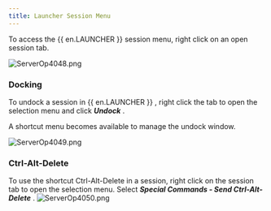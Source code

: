 ```yaml
---
title: Launcher Session Menu
---
```

To access the {{ en.LAUNCHER }} session menu, right click on an open session tab.  

![ServerOp4048.png](/img/en/server/ServerOp4048.png) 
### Docking 
To undock a session in {{ en.LAUNCHER }} , right click the tab to open the selection menu and click ***Undock*** .  

A shortcut menu becomes available to manage the undock window.  

![ServerOp4049.png](/img/en/server/ServerOp4049.png) 
### Ctrl-Alt-Delete 
To use the shortcut Ctrl-Alt-Delete in a session, right click on the session tab to open the selection menu. Select ***Special Commands - Send Ctrl-Alt-Delete*** . 
![ServerOp4050.png](/img/en/server/ServerOp4050.png) 

